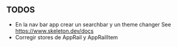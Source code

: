 ## TODOS
- En la nav bar app crear un searchbar y un theme changer
See <https://www.skeleton.dev/docs>
- Corregir stores de AppRail y AppRailItem